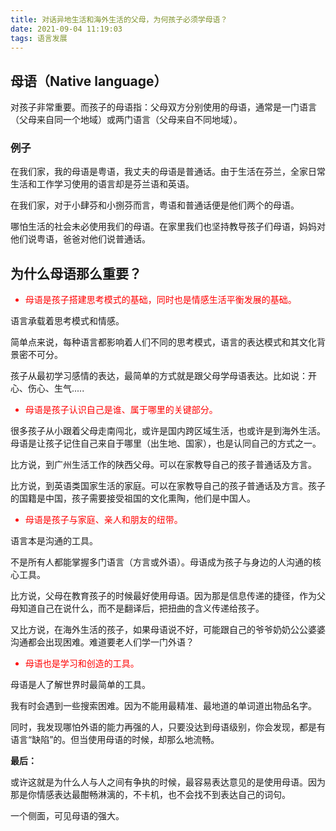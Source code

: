 ```yaml
---
title: 对话异地生活和海外生活的父母，为何孩子必须学母语？
date: 2021-09-04 11:19:03
tags: 语言发展
---
```


## 母语（Native language）

对孩子非常重要。而孩子的母语指：父母双方分别使用的母语，通常是一门语言（父母来自同一个地域）或两门语言（父母来自不同地域）。

### 例子

在我们家，我的母语是粤语，我丈夫的母语是普通话。由于生活在芬兰，全家日常生活和工作学习使用的语言却是芬兰语和英语。

在我们家，对于小肆芬和小捌芬而言，粤语和普通话便是他们两个的母语。

哪怕生活的社会未必使用我们的母语。在家里我们也坚持教导孩子们母语，妈妈对他们说粤语，爸爸对他们说普通话。

<!-- more -->
## 为什么母语那么重要？

<font color=red>
<ul>
 <li>母语是孩子搭建思考模式的基础，同时也是情感生活平衡发展的基础。</li>
 </ul>
 </font>
    
语言承载着思考模式和情感。

简单点来说，每种语言都影响着人们不同的思考模式，语言的表达模式和其文化背景密不可分。

孩子从最初学习感情的表达，最简单的方式就是跟父母学母语表达。比如说：开心、伤心、生气.....

<font color=red>
<ul>
 <li>母语是孩子认识自己是谁、属于哪里的关键部分。</li>
 </ul>
 </font>

很多孩子从小跟着父母走南闯北，或许是国内跨区域生活，也或许是到海外生活。母语是让孩子记住自己来自于哪里（出生地、国家），也是认同自己的方式之一。

比方说，到广州生活工作的陕西父母。可以在家教导自己的孩子普通话及方言。

比方说，到英语类国家生活的家庭。可以在家教导自己的孩子普通话及方言。孩子的国籍是中国，孩子需要接受祖国的文化熏陶，他们是中国人。

<font color=red>
<ul>
 <li>母语是孩子与家庭、亲人和朋友的纽带。</li>
 </ul>
 </font>

 语言本是沟通的工具。

不是所有人都能掌握多门语言（方言或外语）。母语成为孩子与身边的人沟通的核心工具。

比方说，父母在教育孩子的时候最好使用母语。因为那是信息传递的捷径，作为父母知道自己在说什么，而不是翻译后，把扭曲的含义传递给孩子。

又比方说，在海外生活的孩子，如果母语说不好，可能跟自己的爷爷奶奶公公婆婆沟通都会出现困难。难道要老人们学一门外语？

<font color=red>
<ul>
 <li>母语也是学习和创造的工具。</li>
 </ul>
 </font>

母语是人了解世界时最简单的工具。

我有时会遇到一些搜索困难。因为不能用最精准、最地道的单词道出物品名字。

同时，我发现哪怕外语的能力再强的人，只要没达到母语级别，你会发现，都是有语言“缺陷”的。但当使用母语的时候，却那么地流畅。

**最后：**

或许这就是为什么人与人之间有争执的时候，最容易表达意见的是使用母语。因为那是你情感表达最酣畅淋漓的，不卡机，也不会找不到表达自己的词句。

一个侧面，可见母语的强大。
